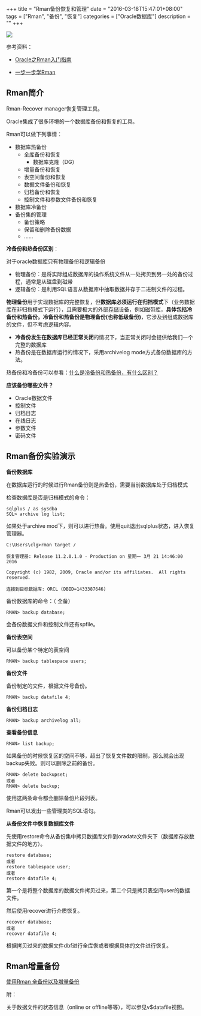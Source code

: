 +++
title = "Rman备份恢复和管理"
date = "2016-03-18T15:47:01+08:00"
tags = ["Rman", "备份", "恢复"]
categories = ["Oracle数据库"]
description = ""
+++

![](https://flowsnow.oss-cn-shanghai.aliyuncs.com/history/Oracle-Rman%E7%BB%84%E4%BB%B6.jpg)

参考资料：

- [Oracle之Rman入门指南](https://www.cnblogs.com/Ronger/archive/2011/12/29/2306367.html)


- [一步一步学Rman](http://www.5ienet.com/note/html/rman/index.shtml)

## Rman简介

Rman-Recover manager恢复管理工具。

Oracle集成了很多环境的一个数据库备份和恢复的工具。

Rman可以做下列事情：

- 数据库热备份
  - 全库备份和恢复
    - 数据库克隆（DG）
  - 增量备份和恢复
  - 表空间备份和恢复
  - 数据文件备份和恢复
  - 归档备份和恢复
  - 控制文件和参数文件备份和恢复
- 数据库冷备份
- 备份集的管理
  - 备份策略
  - 保留和删除备份数据
  - ......

<!--more-->

**冷备份和热备份区别**：

对于oracle数据库只有物理备份和逻辑备份

- 物理备份：是将实际组成数据库的操作系统文件从一处拷贝到另一处的备份过程，通常是从磁盘到磁带
- 逻辑备份：是利用SQL语言从数据库中抽取数据并存于二进制文件的过程。

**物理备份**用于实现数据库的完整恢复，但**数据库必须运行在归挡模式**下（业务数据库在非归挡模式下运行），且需要极大的外部[存储](http://www.storworld.com/)设备，例如磁带库，**具体包括冷备份和热备份。冷备份和热备份是物理备份(也称低级备份)**，它涉及到组成数据库的文件，但不考虑逻辑内容。

- **冷备份发生在数据库已经正常关闭**的情况下，当正常关闭时会提供给我们一个完整的数据库
- 热备份是在数据库运行的情况下，采用archivelog mode方式备份数据库的方法。

热备份和冷备份可以参看：[什么是冷备份和热备份，有什么区别？](http://news.newhua.com/news/2010/0601/93935.shtml)

**应该备份哪些文件？**

- Oracle数据文件
- 控制文件
- 归档日志
- 在线日志
- 参数文件
- 密码文件

## Rman备份实验演示

**备份数据库**

在数据库运行的时候进行Rman备份则是热备份，需要当前数据库处于归档模式

检查数据库是否是归档模式的命令：

```
sqlplus / as sysdba
SQL> archive log list;
```

如果处于archive mod下，则可以进行热备。使用quit退出sqlplus状态，进入恢复管理器。

```
C:\Users\clg>rman target /

恢复管理器: Release 11.2.0.1.0 - Production on 星期一 3月 21 14:46:00 2016

Copyright (c) 1982, 2009, Oracle and/or its affiliates.  All rights reserved.

连接到目标数据库: ORCL (DBID=1433387646)
```

备份数据库的命令：（	全备）

```
RMAN> backup database;
```

会备份数据文件和控制文件还有spfile。

**备份表空间**

可以备份某个特定的表空间

```
RMAN> backup tablespace users;
```

**备份文件**

备份制定的文件，根据文件号备份。

```
RMAN> backup datafile 4;
```

**备份归档日志**

```
RMAN> backup archivelog all;
```

**查看备份信息**

```
RMAN> list backup;
```

如果备份的时候恢复区的空间不够，超出了恢复文件数的限制，那么就会出现backup失败。则可以删除之前的备份。

```
RMAN> delete backupset;
或者
RMAN> delete backup;
```

使用这两条命令都会删除备份片段列表。

Rman可以发出一些管理类的SQL语句。

**从备份文件中恢复数据库文件**

先使用restore命令从备份集中拷贝数据库文件到oradata文件夹下（数据库存放数据文件的地方）。

```
restore database;
或者
restore tablespace user;
或者
restore datafile 4;
```

第一个是将整个数据库的数据文件拷贝过来，第二个只是拷贝表空间user的数据文件。

然后使用recover进行介质恢复。

```
recover database;
或者
recover datafile 4;
```

根据拷贝过来的数据文件dbf进行全库恢或者根据具体的文件进行恢复。

## Rman增量备份

[使用Rman 全备份以及增量备份](http://gavinshaw.blog.51cto.com/385947/593340/)

附：

关于数据文件的状态信息（online or offline等等），可以参见v$datafile视图。